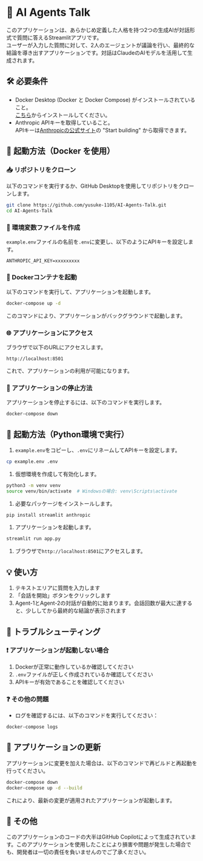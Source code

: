 # 🔎 AI Agents Talk

このアプリケーションは、あらかじめ定義した人格を持つ2つの生成AIが対話形式で質問に答えるStreamlitアプリです。  
ユーザーが入力した質問に対して、2人のエージェントが議論を行い、最終的な結論を導き出すアプリケーションです。対話はClaudeのAIモデルを活用して生成されます。

## 🛠️ 必要条件

- Docker Desktop (Docker と Docker Compose) がインストールされていること。  
[こちら](https://www.docker.com/products/docker-desktop/)からインストールしてください。
- Anthropic APIキーを取得していること。  
APIキーは[Anthropicの公式サイト](https://www.anthropic.com/api)の "Start building" から取得できます。

## 🐳 起動方法（Docker を使用）

### 📥 リポジトリをクローン
以下のコマンドを実行するか、GitHub Desktopを使用してリポジトリをクローンします。

```bash
git clone https://github.com/yusuke-1105/AI-Agents-Talk.git
cd AI-Agents-Talk
```

### 📝 環境変数ファイルを作成

`example.env`ファイルの名前を`.env`に変更し、以下のようにAPIキーを設定します。

```
ANTHROPIC_API_KEY=xxxxxxxxx
```

### 🚀 Dockerコンテナを起動

以下のコマンドを実行して、アプリケーションを起動します。

```bash
docker-compose up -d
```

このコマンドにより、アプリケーションがバックグラウンドで起動します。

### 🌐 アプリケーションにアクセス

ブラウザで以下のURLにアクセスします。

```
http://localhost:8501
```

これで、アプリケーションの利用が可能になります。

### 🛑 アプリケーションの停止方法

アプリケーションを停止するには、以下のコマンドを実行します。

```bash
docker-compose down
```

## 🐍 起動方法（Python環境で実行）

1. `example.env`をコピーし、`.env`にリネームしてAPIキーを設定します。

```bash
cp example.env .env
```

1. 仮想環境を作成して有効化します。

```bash
python3 -m venv venv
source venv/bin/activate  # Windowsの場合: venv\Scripts\activate
```

1. 必要なパッケージをインストールします。

```bash
pip install streamlit anthropic
```

1. アプリケーションを起動します。

```bash
streamlit run app.py
```

1. ブラウザで`http://localhost:8501`にアクセスします。

## 💡 使い方

1. テキストエリアに質問を入力します
2. 「会話を開始」ボタンをクリックします
3. Agent-1とAgent-2の対話が自動的に始まります。会話回数が最大に達すると、少ししてから最終的な結論が表示されます

## 🐞 トラブルシューティング

### ❗ アプリケーションが起動しない場合

1. Dockerが正常に動作しているか確認してください
2. `.env`ファイルが正しく作成されているか確認してください
3. APIキーが有効であることを確認してください

### ❓ その他の問題

- ログを確認するには、以下のコマンドを実行してください：

```bash
docker-compose logs
```

## 🔄 アプリケーションの更新

アプリケーションに変更を加えた場合は、以下のコマンドで再ビルドと再起動を行ってください。

```bash
docker-compose down
docker-compose up -d --build
```

これにより、最新の変更が適用されたアプリケーションが起動します。

## 📄 その他

このアプリケーションのコードの大半はGitHub Copilotによって生成されています。このアプリケーションを使用したことにより損害や問題が発生した場合でも、開発者は一切の責任を負いませんのでご了承ください。